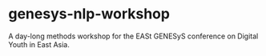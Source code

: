 # genesys-nlp-workshop
A day-long methods workshop for the EASt GENESyS conference on Digital Youth in East Asia.
